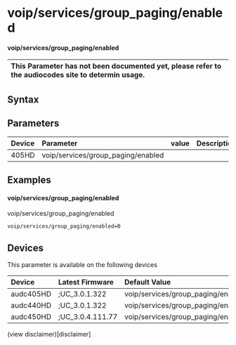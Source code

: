 ﻿---
description: voip/services/group_paging/enabled
search: false
---

# voip/services/group_paging/enabled

#### voip/services/group_paging/enabled


| This Parameter has not been documented yet, please refer to the audiocodes site to determin usage.  | 
| :--- |

## Syntax

## Parameters
|Device|Parameter|value|Description|
|:---|:---|:---|:---|
| 405HD | voip/services/group_paging/enabled |  |  |

## Examples
#### voip/services/group_paging/enabled

voip/services/group_paging/enabled

```
voip/services/group_paging/enabled=0
```

## Devices
This parameter is available on the following devices

| Device | Latest Firmware | Default Value |
|:---|:---|:---|
| audc405HD | ;UC_3.0.1.322 | voip/services/group_paging/enabled=0 
| audc440HD | ;UC_3.0.1.322 | voip/services/group_paging/enabled=0 
| audc450HD | ;UC_3.0.4.111.77 | voip/services/group_paging/enabled=0 

(view disclaimer)[disclaimer]
